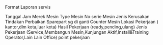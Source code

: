 Format Laporan servis 

Tanggal
Jam
Merek Mesin 
Type Mesin 
No serie Mesin 
Jenis Kerusakan 
Tindakan Perbaikan
Sparepart yg di ganti
Counter Mesin 
Lokasi Pekerjaan ( kantor,dlm kota,luar kota)
Hasil Pekerjaan (ready,pending,ulang)
Jenis Pekerjaan (Service,Membangun Mesin,Kunjungan Aktif,Install&Training Operator,Lain Lain Office) 
point pekerjaan
